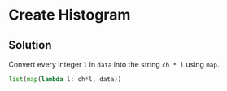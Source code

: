 # Create Histogram

## Solution

Convert every integer `l` in `data` into the string `ch * l` using `map`.

```python
list(map(lambda l: ch*l, data))
```